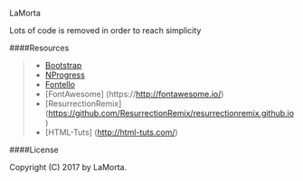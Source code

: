 LaMorta

Lots of code is removed in order to reach simplicity

####Resources
> - [Bootstrap](https://github.com/twbs)
> - [NProgress](https://github.com/rstacruz/nprogress)
> - [Fontello](https://github.com/fontello/fontello)
> - [FontAwesome] (https://http://fontawesome.io/)
> - [ResurrectionRemix] (https://github.com/ResurrectionRemix/resurrectionremix.github.io)
> - [HTML-Tuts] (http://html-tuts.com/)


####License

Copyright (C) 2017 by LaMorta.

